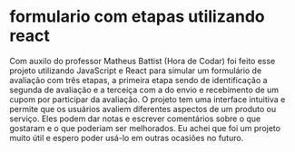 # formulario com etapas utilizando react
Com auxilo do professor Matheus Battist (Hora de Codar) foi feito esse projeto utilizando JavaScript e React para simular um formulário de avaliação com três etapas, a primeira etapa sendo de identificação a segunda de avaliação e a terceiça com a do envio e recebimento de um cupom por participar da avaliação. O projeto tem uma interface intuitiva e permite que os usuários avaliem diferentes aspectos de um produto ou serviço. Eles podem dar notas e escrever comentários sobre o que gostaram e o que poderiam ser melhorados.  Eu achei que foi um projeto muito útil e espero poder usá-lo em outras ocasiões no futuro.
